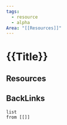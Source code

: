 ```yaml
---
tags:
  - resource
  - alpha
Area: "[[Resources]]"
---
```


# {{Title}}


## Resources


## BackLinks

```dataview
list
from [[]]
```

